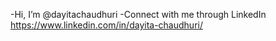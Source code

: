 -Hi, I’m @dayitachaudhuri
-Connect with me through LinkedIn https://www.linkedin.com/in/dayita-chaudhuri/

<!---
dayitachaudhuri/dayitachaudhuri is a ✨ special ✨ repository because its `README.md` (this file) appears on your GitHub profile.
You can click the Preview link to take a look at your changes.
--->

